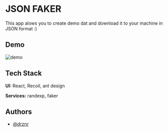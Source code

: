 
# JSON FAKER

This app alows you to create demo dat and download it to your machine in JSON format :)




## Demo

![demo](./assets/imgs/demo.gif)

  
## Tech Stack

**UI:** React, Recoil, ant design

**Services:** randexp, faker

  
## Authors

- [@drznr](https://github.com/drznr)

  